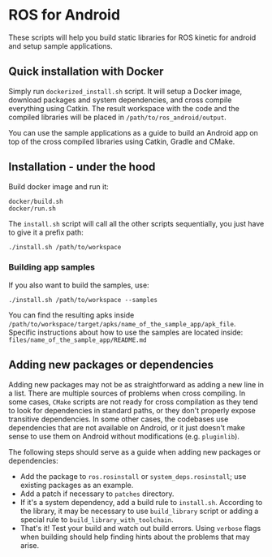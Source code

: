 # ROS for Android

These scripts will help you build static libraries
for ROS kinetic for android and setup sample applications.

## Quick installation with Docker

Simply run `dockerized_install.sh` script. It will setup a Docker image, download packages and system dependencies, and cross compile everything using Catkin.
The result workspace with the code and the compiled libraries will be placed in `/path/to/ros_android/output`.

You can use the sample applications as a guide to build an Android app on top of the cross compiled libraries using Catkin, Gradle and CMake.

## Installation - under the hood

Build docker image and run it:
    
    docker/build.sh
    docker/run.sh

The `install.sh` script will call all the other scripts
sequentially, you just have to give it a prefix path:

    ./install.sh /path/to/workspace

### Building app samples

If you also want to build the samples, use:

    ./install.sh /path/to/workspace --samples

You can find the resulting apks inside `/path/to/workspace/target/apks/name_of_the_sample_app/apk_file`.
Specific instructions about how to use the samples are located inside: `files/name_of_the_sample_app/README.md`

## Adding new packages or dependencies

Adding new packages may not be as straightforward as adding a new line in a list.
There are multiple sources of problems when cross compiling. In some cases, `CMake` scripts are not ready for
cross compilation as they tend to look for dependencies in standard paths, or they don't properly expose transitive dependencies. 
In some other cases, the codebases use dependencies that are not available on Android, or it just doesn't make sense to use them
on Android without modifications (e.g. `pluginlib`).

The following steps should serve as a guide when adding new packages or dependencies:

- Add the package to `ros.rosinstall` or `system_deps.rosinstall`; use existing packages as an example.
- Add a patch if necessary to `patches` directory.
- If it's a system dependency, add a build rule to `install.sh`. According to the library, it may be necessary to use `build_library` script or adding a special rule to `build_library_with_toolchain`.
- That's it! Test your build and watch out build errors. Using `verbose` flags when building should help finding hints about the problems that may arise.
